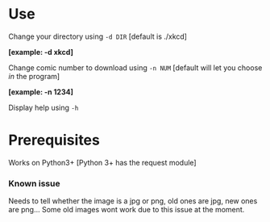 # Use

Change your directory using `-d DIR` [default is ./xkcd]

**[example: -d xkcd]**


Change comic number to download using `-n NUM` [default will let you choose *in* the program]

**[example: -n 1234]**

Display help using `-h`

# Prerequisites

Works on Python3+ [Python 3+ has the request module]

### Known issue

Needs to tell whether the image is a jpg or png, old ones are jpg, new ones are png... Some old images wont work due to this issue at the moment.
